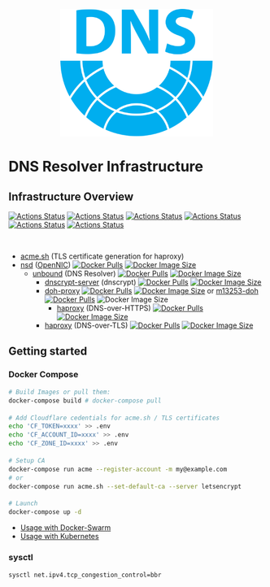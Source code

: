 <p align="center">
    <img src="logo/icon-transparent.svg" alt="DNS Resolver Infrastructure" width="300">
</p>

# DNS Resolver Infrastructure

## Infrastructure Overview

<!-- [![Actions Status](https://github.com/publicarray/dns-resolver-infra/workflows/dnscrypt-proxy/badge.svg)](https://github.com/publicarray/dns-resolver-infra/actions?workflow=dnscrypt-proxy) -->
[![Actions Status](https://github.com/publicarray/dns-resolver-infra/workflows/dnscrypt-server/badge.svg)](https://github.com/publicarray/dns-resolver-infra/actions?workflow=dnscrypt-server)
[![Actions Status](https://github.com/publicarray/dns-resolver-infra/workflows/doh-proxy/badge.svg)](https://github.com/publicarray/dns-resolver-infra/actions?workflow=doh-proxy)
[![Actions Status](https://github.com/publicarray/dns-resolver-infra/workflows/haproxy/badge.svg)](https://github.com/publicarray/dns-resolver-infra/actions?workflow=haproxy)
[![Actions Status](https://github.com/publicarray/dns-resolver-infra/workflows/m13253-doh/badge.svg)](https://github.com/publicarray/dns-resolver-infra/actions?workflow=m13253-doh)
[![Actions Status](https://github.com/publicarray/dns-resolver-infra/workflows/nsd/badge.svg)](https://github.com/publicarray/dns-resolver-infra/actions?workflow=nsd)
[![Actions Status](https://github.com/publicarray/dns-resolver-infra/workflows/unbound/badge.svg)](https://github.com/publicarray/dns-resolver-infra/actions?workflow=unbound)

<br>

* [acme.sh](https://github.com/Neilpang/acme.sh) (TLS certificate generation for haproxy)
* [nsd](https://www.nlnetlabs.nl/projects/nsd/) ([OpenNIC](https://www.opennic.org/)) [![Docker Pulls](https://img.shields.io/docker/pulls/publicarray/nsd.svg?maxAge=86400)](https://hub.docker.com/r/publicarray/nsd/) [![Docker Image Size](https://img.shields.io/docker/image-size/publicarray/nsd/latest)](https://microbadger.com/images/publicarray/nsd)
  * [unbound](https://unbound.nlnetlabs.nl/) (DNS Resolver) [![Docker Pulls](https://img.shields.io/docker/pulls/publicarray/unbound.svg?maxAge=86400)](https://hub.docker.com/r/publicarray/unbound/) [![Docker Image Size](https://img.shields.io/docker/image-size/publicarray/unbound/latest)](https://microbadger.com/images/publicarray/unbound)
    * [dnscrypt-server](https://github.com/jedisct1/encrypted-dns-server) (dnscrypt) [![Docker Pulls](https://img.shields.io/docker/pulls/publicarray/dnscrypt-server.svg?maxAge=86400)](https://hub.docker.com/r/publicarray/dnscrypt-server/) [![Docker Image Size](https://img.shields.io/docker/image-size/publicarray/dnscrypt-server/latest)](https://microbadger.com/images/publicarray/dnscrypt-server)
    * [doh-proxy](https://github.com/jedisct1/rust-doh) [![Docker Pulls](https://img.shields.io/docker/pulls/publicarray/doh-proxy.svg?maxAge=86400)](https://hub.docker.com/r/publicarray/doh-proxy/) [![Docker Image Size](https://img.shields.io/docker/image-size/publicarray/doh-proxy/latest)](https://microbadger.com/images/publicarray/doh-proxy) or [m13253-doh](https://github.com/m13253/dns-over-https) [![Docker Pulls](https://img.shields.io/docker/pulls/publicarray/m13253-doh.svg?maxAge=86400)](https://hub.docker.com/r/publicarray/m13253-doh/) ![Docker Image Size](https://img.shields.io/docker/image-size/publicarray/m13253-doh/latest)
      * [haproxy](http://www.haproxy.org/) (DNS-over-HTTPS) [![Docker Pulls](https://img.shields.io/docker/pulls/publicarray/haproxy.svg?maxAge=86400)](https://hub.docker.com/r/publicarray/haproxy/) [![Docker Image Size](https://img.shields.io/docker/image-size/publicarray/haproxy/latest)](https://microbadger.com/images/publicarray/haproxy)
    * [haproxy](http://www.haproxy.org/) (DNS-over-TLS) [![Docker Pulls](https://img.shields.io/docker/pulls/publicarray/haproxy.svg?maxAge=86400)](https://hub.docker.com/r/publicarray/haproxy/) [![Docker Image Size](https://img.shields.io/docker/image-size/publicarray/haproxy/latest)](https://microbadger.com/images/publicarray/haproxy)

## Getting started

### Docker Compose

```sh
# Build Images or pull them:
docker-compose build # docker-compose pull

# Add Cloudflare cedentials for acme.sh / TLS certificates
echo 'CF_TOKEN=xxxx' >> .env
echo 'CF_ACCOUNT_ID=xxxx' >> .env
echo 'CF_ZONE_ID=xxxx' >> .env

# Setup CA
docker-compose run acme --register-account -m my@example.com
# or
docker-compose run acme.sh --set-default-ca --server letsencrypt

# Launch
docker-compose up -d
```

* [Usage with Docker-Swarm](docker.md)
* [Usage with Kubernetes](kube.md)

### sysctl

```
sysctl net.ipv4.tcp_congestion_control=bbr
```
